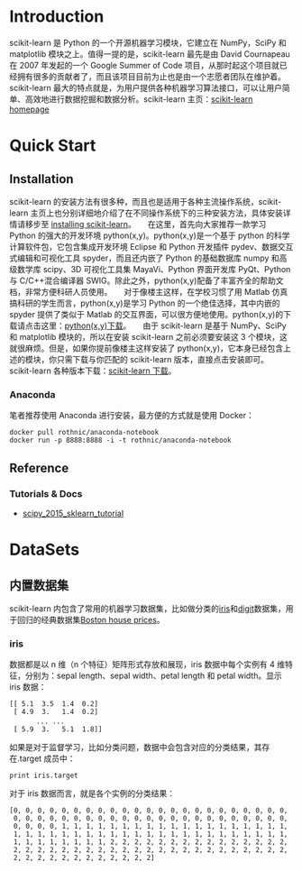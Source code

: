 # Introduction

scikit-learn 是 Python 的一个开源机器学习模块，它建立在 NumPy，SciPy 和 matplotlib 模块之上。值得一提的是，scikit-learn 最先是由 David Cournapeau 在 2007 年发起的一个 Google Summer of Code 项目，从那时起这个项目就已经拥有很多的贡献者了，而且该项目目前为止也是由一个志愿者团队在维护着。scikit-learn 最大的特点就是，为用户提供各种机器学习算法接口，可以让用户简单、高效地进行数据挖掘和数据分析。scikit-learn 主页：[scikit-learn homepage](http://scikit-learn.org/dev/)

# Quick Start

## Installation

scikit-learn 的安装方法有很多种，而且也是适用于各种主流操作系统，scikit-learn 主页上也分别详细地介绍了在不同操作系统下的三种安装方法，具体安装详情请移步至 [installing scikit-learn](http://scikit-learn.org/dev/install.html)。　　在这里，首先向大家推荐一款学习 Python 的强大的开发环境 python(x,y)。python(x,y)是一个基于 python 的科学计算软件包，它包含集成开发环境 Eclipse 和 Python 开发插件 pydev、数据交互式编辑和可视化工具 spyder，而且还内嵌了 Python 的基础数据库 numpy 和高级数学库 scipy、3D 可视化工具集 MayaVi、Python 界面开发库 PyQt、Python 与 C/C++混合编译器 SWIG。除此之外，python(x,y)配备了丰富齐全的帮助文 档，非常方便科研人员使用。　　对于像楼主这样，在学校习惯了用 Matlab 仿真搞科研的学生而言，python(x,y)是学习 Python 的一个绝佳选择，其中内嵌的 spyder 提供了类似于 Matlab 的交互界面，可以很方便地使用。python(x,y)的下载请点击这里：[python(x,y)下载](http://www.softpedia.com/get/Programming/Other-Programming-Files/Python-x-y.shtml)。　　由于 scikit-learn 是基于 NumPy、SciPy 和 matplotlib 模块的，所以在安装 scikit-learn 之前必须要安装这 3 个模块，这就很麻烦。但是，如果你提前像楼主这样安装了 python(x,y)，它本身已经包含上述的模块，你只需下载与你匹配的 scikit-learn 版本，直接点击安装即可。　　 scikit-learn 各种版本下载：[scikit-learn 下载](https://pypi.python.org/pypi/scikit-learn/)。

### Anaconda

笔者推荐使用 Anaconda 进行安装，最方便的方式就是使用 Docker：

```
docker pull rothnic/anaconda-notebook
docker run -p 8888:8888 -i -t rothnic/anaconda-notebook
```

## Reference

### Tutorials & Docs

* [scipy_2015_sklearn_tutorial](https://github.com/amueller/scipy_2015_sklearn_tutorial)

# DataSets

## 内置数据集

scikit-learn 内包含了常用的机器学习数据集，比如做分类的[iris](https://en.wikipedia.org/wiki/Iris_flower_data_set)和[digit](http://archive.ics.uci.edu/ml/datasets/Pen-Based+Recognition+of+Handwritten+Digits)数据集，用于回归的经典数据集[Boston house prices](http://archive.ics.uci.edu/ml/datasets/Housing)。

### iris

数据都是以 n 维（n 个特征）矩阵形式存放和展现，iris 数据中每个实例有 4 维特征，分别为：sepal length、sepal width、petal length 和 petal width。显示 iris 数据：

```
[[ 5.1  3.5  1.4  0.2]
 [ 4.9  3.   1.4  0.2]
　　　　... ...
 [ 5.9  3.   5.1  1.8]]
```

如果是对于监督学习，比如分类问题，数据中会包含对应的分类结果，其存在.target 成员中：

```
print iris.target
```

对于 iris 数据而言，就是各个实例的分类结果：

```
[0, 0, 0, 0, 0, 0, 0, 0, 0, 0, 0, 0, 0, 0, 0, 0, 0, 0, 0, 0, 0, 0, 0,
 0, 0, 0, 0, 0, 0, 0, 0, 0, 0, 0, 0, 0, 0, 0, 0, 0, 0, 0, 0, 0, 0, 0,
 0, 0, 0, 0, 1, 1, 1, 1, 1, 1, 1, 1, 1, 1, 1, 1, 1, 1, 1, 1, 1, 1, 1,
 1, 1, 1, 1, 1, 1, 1, 1, 1, 1, 1, 1, 1, 1, 1, 1, 1, 1, 1, 1, 1, 1, 1,
 1, 1, 1, 1, 1, 1, 1, 1, 2, 2, 2, 2, 2, 2, 2, 2, 2, 2, 2, 2, 2, 2, 2,
 2, 2, 2, 2, 2, 2, 2, 2, 2, 2, 2, 2, 2, 2, 2, 2, 2, 2, 2, 2, 2, 2, 2,
 2, 2, 2, 2, 2, 2, 2, 2, 2, 2, 2, 2]
```
